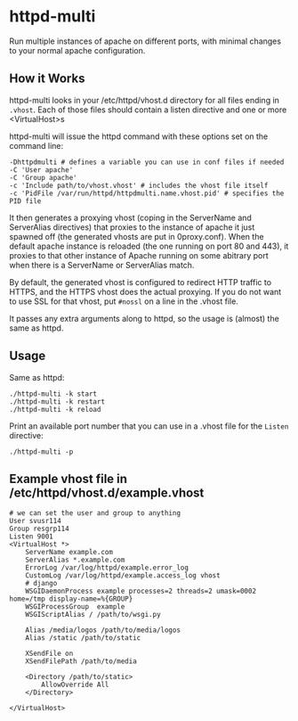 # httpd-multi

Run multiple instances of apache on different ports, with minimal changes to your normal apache configuration.

## How it Works

httpd-multi looks in your /etc/httpd/vhost.d directory for all files ending in `.vhost`. Each of those files should contain a listen directive and one or more &lt;VirtualHost&gt;s

httpd-multi will issue the httpd command with these options set on the command line:

    -Dhttpdmulti # defines a variable you can use in conf files if needed
    -C 'User apache'
    -C 'Group apache'
    -c 'Include path/to/vhost.vhost' # includes the vhost file itself
    -c 'PidFile /var/run/httpd/httpdmulti.name.vhost.pid' # specifies the PID file

It then generates a proxying vhost (coping in the ServerName and ServerAlias directives) that proxies to the instance of apache it just spawned off (the generated vhosts are put in 0proxy.conf). When the default apache instance is reloaded (the one running on port 80 and 443), it proxies to that other instance of Apache running on some abitrary port when there is a ServerName or ServerAlias match.

By default, the generated vhost is configured to redirect HTTP traffic to HTTPS, and the HTTPS vhost does the actual proxying. If you do not want to use SSL for that vhost, put `#nossl` on a line in the .vhost file.

It passes any extra arguments along to httpd, so the usage is (almost) the same as httpd.

## Usage

Same as httpd:

    ./httpd-multi -k start
    ./httpd-multi -k restart
    ./httpd-multi -k reload

Print an available port number that you can use in a .vhost file for the `Listen` directive:

    ./httpd-multi -p

## Example vhost file in /etc/httpd/vhost.d/example.vhost

    # we can set the user and group to anything
    User svusr114
    Group resgrp114
    Listen 9001
    <VirtualHost *>
        ServerName example.com
        ServerAlias *.example.com
        ErrorLog /var/log/httpd/example.error_log
        CustomLog /var/log/httpd/example.access_log vhost
        # django
        WSGIDaemonProcess example processes=2 threads=2 umask=0002 home=/tmp display-name=%{GROUP}
        WSGIProcessGroup  example
        WSGIScriptAlias / /path/to/wsgi.py

        Alias /media/logos /path/to/media/logos
        Alias /static /path/to/static

        XSendFile on
        XSendFilePath /path/to/media

        <Directory /path/to/static>
            AllowOverride All
        </Directory>

    </VirtualHost>
